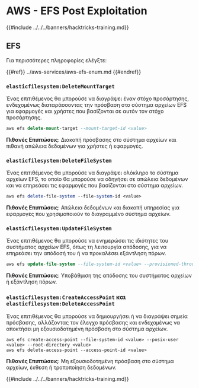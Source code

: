 # AWS - EFS Post Exploitation

{{#include ../../../banners/hacktricks-training.md}}

## EFS

Για περισσότερες πληροφορίες ελέγξτε:

{{#ref}}
../aws-services/aws-efs-enum.md
{{#endref}}

### `elasticfilesystem:DeleteMountTarget`

Ένας επιτιθέμενος θα μπορούσε να διαγράψει έναν στόχο προσάρτησης, ενδεχομένως διαταράσσοντας την πρόσβαση στο σύστημα αρχείων EFS για εφαρμογές και χρήστες που βασίζονται σε αυτόν τον στόχο προσάρτησης.
```sql
aws efs delete-mount-target --mount-target-id <value>
```
**Πιθανές Επιπτώσεις**: Διακοπή πρόσβασης στο σύστημα αρχείων και πιθανή απώλεια δεδομένων για χρήστες ή εφαρμογές.

### `elasticfilesystem:DeleteFileSystem`

Ένας επιτιθέμενος θα μπορούσε να διαγράψει ολόκληρο το σύστημα αρχείων EFS, το οποίο θα μπορούσε να οδηγήσει σε απώλεια δεδομένων και να επηρεάσει τις εφαρμογές που βασίζονται στο σύστημα αρχείων.
```perl
aws efs delete-file-system --file-system-id <value>
```
**Πιθανές Επιπτώσεις**: Απώλεια δεδομένων και διακοπή υπηρεσίας για εφαρμογές που χρησιμοποιούν το διαγραμμένο σύστημα αρχείων.

### `elasticfilesystem:UpdateFileSystem`

Ένας επιτιθέμενος θα μπορούσε να ενημερώσει τις ιδιότητες του συστήματος αρχείων EFS, όπως τη λειτουργία απόδοσης, για να επηρεάσει την απόδοσή του ή να προκαλέσει εξάντληση πόρων.
```sql
aws efs update-file-system --file-system-id <value> --provisioned-throughput-in-mibps <value>
```
**Πιθανές Επιπτώσεις**: Υποβάθμιση της απόδοσης του συστήματος αρχείων ή εξάντληση πόρων.

### `elasticfilesystem:CreateAccessPoint` και `elasticfilesystem:DeleteAccessPoint`

Ένας επιτιθέμενος θα μπορούσε να δημιουργήσει ή να διαγράψει σημεία πρόσβασης, αλλάζοντας τον έλεγχο πρόσβασης και ενδεχομένως να αποκτήσει μη εξουσιοδοτημένη πρόσβαση στο σύστημα αρχείων.
```arduino
aws efs create-access-point --file-system-id <value> --posix-user <value> --root-directory <value>
aws efs delete-access-point --access-point-id <value>
```
**Πιθανές Επιπτώσεις**: Μη εξουσιοδοτημένη πρόσβαση στο σύστημα αρχείων, έκθεση ή τροποποίηση δεδομένων.

{{#include ../../../banners/hacktricks-training.md}}
